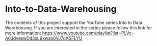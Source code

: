# Into-to-Data-Warehousing

The contents of this project support the YouTube series Into to Data Warehousing.  If you are interested in the series please follow this link for more information:  https://www.youtube.com/playlist?list=PLVc-A6JdyeswDd3xL9xwao0VJ7gXSFLYU